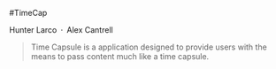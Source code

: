 #TimeCap

Hunter Larco&ensp;·&ensp;Alex Cantrell

> Time Capsule is a application designed to provide users with the means to pass content much like a time capsule.